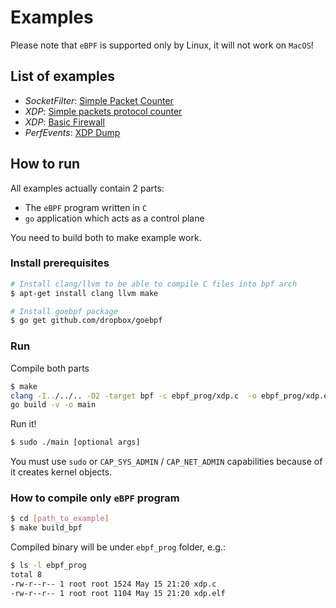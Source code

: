 # Examples

Please note that `eBPF` is supported only by Linux, it will not work on `MacOS`!

## List of examples
- *SocketFilter*: [Simple Packet Counter](https://github.com/dropbox/goebpf/tree/master/examples/socket_filter/packet_counter)
- *XDP*: [Simple packets protocol counter](https://github.com/dropbox/goebpf/tree/master/examples/xdp/packet_counter)
- *XDP*: [Basic Firewall](https://github.com/dropbox/goebpf/tree/master/examples/xdp/basic_firewall)
- *PerfEvents*: [XDP Dump](https://github.com/dropbox/goebpf/tree/master/examples/xdp/xdp_dump)

## How to run
All examples actually contain 2 parts:
- The `eBPF` program written in `C`
- `go` application which acts as a control plane

You need to build both to make example work.

### Install prerequisites
```bash
# Install clang/llvm to be able to compile C files into bpf arch
$ apt-get install clang llvm make

# Install goebpf package
$ go get github.com/dropbox/goebpf

```

### Run
Compile both parts
```bash
$ make
clang -I../../.. -O2 -target bpf -c ebpf_prog/xdp.c  -o ebpf_prog/xdp.elf
go build -v -o main
```
Run it!

```bash
$ sudo ./main [optional args]
```
You must use `sudo` or `CAP_SYS_ADMIN` / `CAP_NET_ADMIN` capabilities because of it creates kernel objects.

### How to compile only `eBPF` program
```bash
$ cd [path_to_example]
$ make build_bpf
```
Compiled binary will be under `ebpf_prog` folder, e.g.:
```bash
$ ls -l ebpf_prog
total 8
-rw-r--r-- 1 root root 1524 May 15 21:20 xdp.c
-rw-r--r-- 1 root root 1104 May 15 21:20 xdp.elf
```
